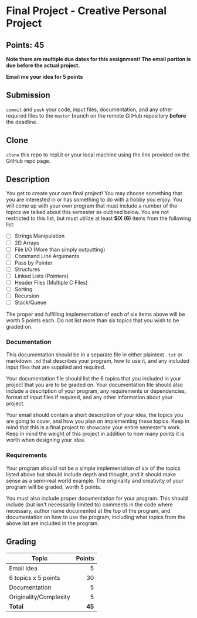 # Final Project - Creative Personal Project
## Points: 45

**Note there are multiple due dates for this assignment! The email portion is due before the actual project.**

**Email me your idea for 5 points**

## Submission
`commit` and `push` your code, input files, documentation, and any other required files to the `master` branch on the remote GitHub repository **before** the deadline.

## Clone
`clone` this repo to repl.it or your local machine using the link provided on the GitHub repo page.

## Description
You get to create your own final project! You may choose something that you are interested in or has something to do with a hobby you enjoy. You will come up with your own program that must include a number of the topics we talked about this semester as outlined below. You are not restricted to this list, but must utilize at least **SIX (6)** items from the following list:

- [ ] Strings Manipulation
- [ ] 2D Arrays
- [ ] File I/O (More than simply outputting)
- [ ] Command Line Arguments
- [ ] Pass by Pointer
- [ ] Structures
- [ ] Linked Lists (Pointers) 
- [ ] Header Files (Multiple C Files)
- [ ] Sorting
- [ ] Recursion
- [ ] Stack/Queue

The proper and fulfilling implementation of each of six items above will be worth 5 points each.  Do not list more than six topics that you wish to be graded on.

### Documentation
This documentation should be in a separate file in either plaintext `.txt` or markdown `.md` that describes your program, how to use it, and any included input files that are supplied and required.

Your documentation file should list the 6 topics that you included in your project that you are to be graded on.  Your documentation file should also include a description of your program, any requirements or dependencies, format of input files if required, and any other information about your project.

Your email should contain a short description of your idea, the topics you are going to cover, and how you plan on implementing these topics.  Keep in mind that this is a final project to showcase your entire semester's work.  Keep in mind the weight of this project in addition to how many points it is worth when designing your idea.

### Requirements
Your program should not be a simple implementation of six of the topics listed above but should include depth and thought, and it should make sense as a semi-real world example. The originality and creativity of your program will be graded, worth 5 points.

You must also include proper documentation for your program.  This should include (but isn't necessarily limited to) comments in the code where necessary, author name documented at the top of the program, and documentation on how to use the program, including what topics from the above list are included in the program.

## Grading
| Topic                  | Points  |
|------------------------|--------:|
| Email Idea             | 5       |
| 6 topics x 5 points    | 30      |
| Documentation          | 5       |
| Originality/Complexity | 5       |
| **Total**              | **45**  |
